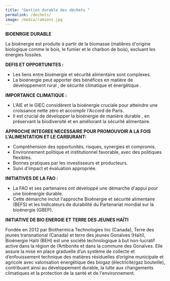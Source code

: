 ```yaml
---
title: "Gestion durable des déchets "
permalink: /dechets/
image: /media/camions.jpg
---
```

**BIOENRGIE DURABLE**

 La bioénergie est produite à partir de la biomasse (matières d'origine biologique comme le bois, le fumier et le charbon de bois), excluant les énergies fossiles.

**DEFIS ET OPPORTUNITES :**

* Les liens entre bioénergie et  sécurité alimentaire  sont complexes.
* La bioénergie peut apporter des bénéfices en matière de développement rural , de  sécurité climatique  et  énergétique .

**IMPORTANCE CLIMATIQUE :**

* L’AIE et le GIEC considèrent la bioénergie cruciale pour atteindre une croissance nette zéro et accomplir l'Accord de Paris.
* Il est crucial de développer la bioénergie de manière durable , en préservant la biodiversité et en améliorant la sécurité alimentaire.

**APPROCHE INTEGREE NECESSAIRE POUR PROMOUVOIR A LA FOIS L'ALIMENTATION ET LE CARBURANT:**

* Compréhension des opportunités, risques, synergies et compromis.
* Environnement politique et institutionnel favorable, avec des politiques flexibles.
* Bonnes pratiques par les investisseurs et producteurs.
* Suivi d'impact et évaluation appropriée.

**INITIATIVES DE LA FAO :**

* La FAO et ses partenaires ont développé une démarche d'appui pour une bioénergie durable.
* Cette démarche inclut l'approche Bioénergie et sécurité alimentaire (BEFS) et les Indicateurs de durabilité du Partenariat mondial sur la bioénergie (GBEP).

**INITIATIVE DE BIO ENERGIE ET TERRE DES JEUNES HAÏTI**

Fondée en 2012 par Biothermica Technologies Inc (Canada), Terre des jeunes transnational (Canada) et terre des jeunes Gonaïves (Haïti), Bioénergie Haïti (BEH) est une société technologique à but non-lucratif active dans la région de l’Artibonite et dans la commune des Gonaïves. Elle assure la mise en place graduelle d’un système de collecte et d’enfouissement technique des matières résiduelles d’origine municipale et agricole avec valorisation énergétique des biogaz (électricité/gaz bouteille), contribuant ainsi au développement durable, la lutte aux changements climatiques et la protection de la santé et de l'environnement.
